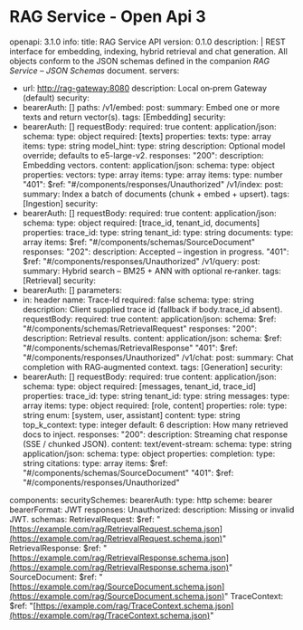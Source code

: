 # RAG Service - Open Api 3

openapi: 3.1.0
info:
title: RAG Service API
version: 0.1.0
description: |
REST interface for embedding, indexing, hybrid retrieval and chat generation.
All objects conform to the JSON schemas defined in the companion *RAG Service – JSON Schemas* document.
servers:

- url: [http://rag-gateway:8080](http://rag-gateway:8080/)
description: Local on‑prem Gateway (default)
security:
- bearerAuth: []
paths:
/v1/embed:
post:
summary: Embed one or more texts and return vector(s).
tags: [Embedding]
security:
- bearerAuth: []
requestBody:
required: true
content:
application/json:
schema:
type: object
required: [texts]
properties:
texts:
type: array
items:
type: string
model_hint:
type: string
description: Optional model override; defaults to e5-large-v2.
responses:
"200":
description: Embedding vectors.
content:
application/json:
schema:
type: object
properties:
vectors:
type: array
items:
type: array
items:
type: number
"401":
$ref: "#/components/responses/Unauthorized"
/v1/index:
post:
summary: Index a batch of documents (chunk + embed + upsert).
tags: [Ingestion]
security:
- bearerAuth: []
requestBody:
required: true
content:
application/json:
schema:
type: object
required: [trace_id, tenant_id, documents]
properties:
trace_id:
type: string
tenant_id:
type: string
documents:
type: array
items:
$ref: "#/components/schemas/SourceDocument"
responses:
"202":
description: Accepted – ingestion in progress.
"401":
$ref: "#/components/responses/Unauthorized"
/v1/query:
post:
summary: Hybrid search – BM25 + ANN with optional re‑ranker.
tags: [Retrieval]
security:
- bearerAuth: []
parameters:
- in: header
name: Trace-Id
required: false
schema:
type: string
description: Client supplied trace id (fallback if body.trace_id absent).
requestBody:
required: true
content:
application/json:
schema:
$ref: "#/components/schemas/RetrievalRequest"
responses:
"200":
description: Retrieval results.
content:
application/json:
schema:
$ref: "#/components/schemas/RetrievalResponse"
"401":
$ref: "#/components/responses/Unauthorized"
/v1/chat:
post:
summary: Chat completion with RAG‑augmented context.
tags: [Generation]
security:
- bearerAuth: []
requestBody:
required: true
content:
application/json:
schema:
type: object
required: [messages, tenant_id, trace_id]
properties:
trace_id:
type: string
tenant_id:
type: string
messages:
type: array
items:
type: object
required: [role, content]
properties:
role:
type: string
enum: [system, user, assistant]
content:
type: string
top_k_context:
type: integer
default: 6
description: How many retrieved docs to inject.
responses:
"200":
description: Streaming chat response (SSE / chunked JSON).
content:
text/event-stream:
schema:
type: string
application/json:
schema:
type: object
properties:
completion:
type: string
citations:
type: array
items:
$ref: "#/components/schemas/SourceDocument"
"401":
$ref: "#/components/responses/Unauthorized"

components:
securitySchemes:
bearerAuth:
type: http
scheme: bearer
bearerFormat: JWT
responses:
Unauthorized:
description: Missing or invalid JWT.
schemas:
RetrievalRequest:
$ref: "[https://example.com/rag/RetrievalRequest.schema.json](https://example.com/rag/RetrievalRequest.schema.json)"
RetrievalResponse:
$ref: "[https://example.com/rag/RetrievalResponse.schema.json](https://example.com/rag/RetrievalResponse.schema.json)"
SourceDocument:
$ref: "[https://example.com/rag/SourceDocument.schema.json](https://example.com/rag/SourceDocument.schema.json)"
TraceContext:
$ref: "[https://example.com/rag/TraceContext.schema.json](https://example.com/rag/TraceContext.schema.json)"